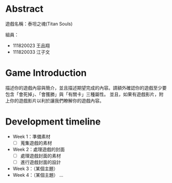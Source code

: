 # Abstract

遊戲名稱：泰坦之魂(Titan Souls)

組員：

- 111820023 王品翔
- 111820033 江子文

# Game Introduction

描述你的遊戲內容與簡介，並且描述期望完成的內容。請額外確認你的遊戲至少要包含「會死掉」、「會獲勝」與「有關卡」三種屬性。
並且，如果有遊戲影片，附上你的遊戲影片以利於讓我們瞭解你的遊戲內容。

# Development timeline

- Week 1：準備素材
  - [ ] 蒐集遊戲的素材
- Week 2：處理遊戲的封面
  - [ ] 處理遊戲封面的素材
  - [ ] 進行遊戲封面的設計
- Week 3：（某個主題）
- Week 4：（某個主題）
...
